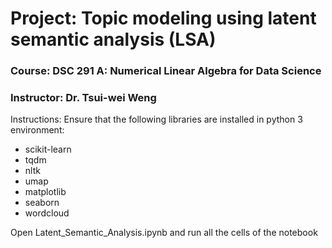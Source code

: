 # Project: Topic modeling using latent semantic analysis (LSA)
### Course: DSC 291 A: Numerical Linear Algebra for Data Science
### Instructor: Dr. Tsui-wei Weng

Instructions:
Ensure that the following libraries are installed in python 3 environment:
- scikit-learn
- tqdm
- nltk
- umap
- matplotlib
- seaborn
- wordcloud

Open Latent_Semantic_Analysis.ipynb and run all the cells of the notebook
